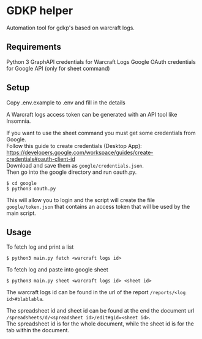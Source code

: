 # GDKP helper

Automation tool for gdkp's based on warcraft logs.

## Requirements
Python 3
GraphAPI credentials for Warcraft Logs
Google OAuth credentials for Google API (only for sheet command)

## Setup
Copy .env.example to .env and fill in the details

A Warcraft logs access token can be generated with an API tool like Insomnia.

If you want to use the sheet command you must get some credentials from Google.\
Follow this guide to create credentials (Desktop App): https://developers.google.com/workspace/guides/create-credentials#oauth-client-id \
Download and save them as `google/credentials.json`.\
Then go into the google directory and run oauth.py.
```
$ cd google
$ python3 oauth.py
```
This will allow you to login and the script will create the file `google/token.json` that contains an access token that will be used by the main script.

## Usage
To fetch log and print a list
```
$ python3 main.py fetch <warcraft logs id>
```

To fetch log and paste into google sheet
```
$ python3 main.py sheet <warcraft logs id> <sheet id>
```

The warcraft logs id can be found in the url of the report `/reports/<log id>#blablabla`.

The spreadsheet id and sheet id can be found at the end the document url `/spreadsheets/d/<spreadsheet id>/edit#gid=<sheet id>`.\
The spreadsheet id is for the whole document, while the sheet id is for the tab within the document.
